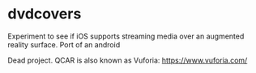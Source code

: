 # dvdcovers
Experiment to see if iOS supports streaming media over an augmented reality surface. Port of an android 

Dead project. QCAR is also known as Vuforia: https://www.vuforia.com/
